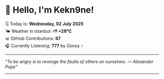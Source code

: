 # 👋 Hello, I'm Kekn9ne!

🗓️ Today is: **Wednesday, 02 July 2025**  
🌤️ Weather in Istanbul: **⛅️  +28°C**  
📊 GitHub Contributions: **67**  
🎧 Currently Listening: **777** by *Güneş* 🎶

---

_"To be angry is to revenge the faults of others on ourselves. — *Alexander Pope*"_

---
